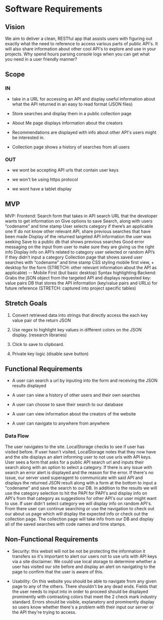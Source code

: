 # Software Requirements

## Vision

We aim to deliver a clean, RESTful app that assists users with figuring out exactly what the need to reference to access various parts of public API's. It will also share information about other cool API's to explore and use in your projects. Why spend hours parsing console logs when you can get what you need in a user friendly manner?

## Scope

### IN

- take in a URL for accessing an API and display useful information about what the API returned in an easy to read format (JSON files)

- Store searches and display them in a public collection page

- About Me page displays information about the creators

- Recommendations are displayed with info about other API's users might be interested in.

- Collection page shows a history of searches from all users

### OUT

- we wont be accepting API urls that contain user keys

- we won't be using https protocol

- we wont have a tablet display

## MVP

MVP:
Frontend: 
Search form that takes in API search URL that the developer wants to get information on 
Give options to save Search, along with users “codename” and time stamp
User selects category if there’s an applicable one
If do not know other relevant API, share previous searches that have been made
Display of the returned targeted API information the user was seeking
Save to a public db that shows previous searches
Good error messaging on the input from user to make sure they are giving us the right info
Display info on API’s related to category user selected or random API’s if they didn’t input a category
Collection page that shows saved user searches with “codename” and time stamp
CSS styling mobile first view, + desktop for the form (STRETCH: other relevant information about the API as applicable) -- Mobile First (but basic desktop)
Syntax highlighting
Backend:
Grabs the jSON object from the targeted API and displays requested key: value pairs
DB that stores the API information (key/value pairs and URLs) for future reference (STRETCH: captured into project specific tables)

## Stretch Goals

1. Convert retrieved data into strings that directly access the each key value pair of the return JSON

1. Use regex to highlight key values in different colors on the JSON display. (research libraries)

1. Click to save to clipboard.

1. Private key logic (disable save button)

## Functional Requirements

- A user can search a url by inputing into the form and receiving the JSON results displayed

- A user can view a history of other users and their own searches

- A user can choose to save their search to our database

- A user can view information about the creators of the website

- A user can navigate to anywhere from anywhere

### Data Flow

The user navigates to the site. LocalStorage checks to see if user has visited before. If user hasn't visited, LocalStorage notes that they now have and the site displays an alert informing user to not use urls with API keys. User sees a form that asks for a public API search url and inputs their search along with an option to select a category. If there is any issue with search an error alert is displayed and the reason for the error. If there's no issue, our server used superagent to communicate with said API and displays the returned JSON result along with a form at the bottom to input a "codename" and save the search to our DB. In addition to the results we will use the category selection to hit the PAPI for PAPI's and display info on API's from that category as suggestions for other API's our user might want to use. If user didn't select category we will display info on random API's. From there user can continue searching or use the navigation to check out our about us page which will display the expected info or check out the collection page. The collection page will take info from our DB and display all of the saved searches with code names and time stamps. 

## Non-Functional Requirements

- Security: this websit will not be not be protecting the information it transfers so it's important to alert our users not to use urls with API keys via a site disclaimer. We could use local storage to determine whether a user has visited our site before and display an alert on navigating to the page to confirm that the user is aware of this.

- Usability: On this website you should be able to navigate from any given page to any of the others. There shouldn't be any dead ends. Fields that the user needs to input into in order to proceed should be displayed prominently with contrasting colors that meet the 2 check mark industry standard. Errors should be visible, explanatory and prominently display so users know whether there's a problem with their input our server or the API they're trying to access.
